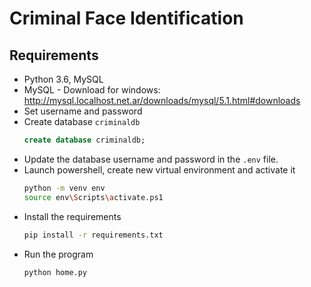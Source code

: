 # Criminal Face Identification

## Requirements

- Python 3.6, MySQL
- MySQL - Download for windows: http://mysql.localhost.net.ar/downloads/mysql/5.1.html#downloads
- Set username and password
- Create database `criminaldb`
    ```sql
    create database criminaldb;
    ```
- Update the database username and password in the `.env` file.
- Launch powershell, create new virtual environment and activate it
    ```bash 
    python -m venv env
    source env\Scripts\activate.ps1
    ```
- Install the requirements
    ```bash
    pip install -r requirements.txt
    ```
- Run the program
    ```bash
    python home.py
    ```

